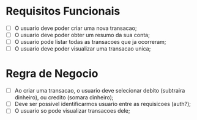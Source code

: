 # Requisitos Funcionais

- [ ] O usuario deve poder criar uma nova transacao;
- [ ] O usuario deve poder obter um resumo da sua conta;
- [ ] O usuario pode listar todas as transacoes que ja ocorreram;
- [ ] O usuario deve poder visualizar uma transacao unica;

# Regra de Negocio

- [ ] Ao criar uma transacao, o usuario deve selecionar debito (subtraira dinheiro), ou credito (somara dinheiro);
- [ ] Deve ser possivel identificarmos usuario entre as requisicoes (auth?);
- [ ] O usuario so pode visualizar transacoes dele;